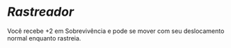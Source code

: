 # *Rastreador*

Você recebe +2 em Sobrevivência e pode se mover com seu deslocamento normal enquanto rastreia.
